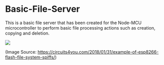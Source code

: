 # Basic-File-Server

This is a basic file server that has been created for the Node-MCU microcontroller to perform basic file processing actions such as creation, copying and deletion. 

![](https://circuits4you.com/wp-content/uploads/2018/01/esp8266-SPIFFS-file-system.jpg)

(Image Source: https://circuits4you.com/2018/01/31/example-of-esp8266-flash-file-system-spiffs/)

